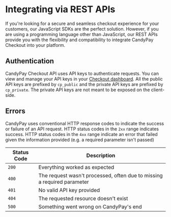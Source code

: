 # Integrating via REST APIs

If you're looking for a secure and seamless checkout experience for your customers, our JavaScript SDKs are the perfect solution. However, if you are using a programming language other than JavaScript, our REST APIs provide you with the flexibility and compatibility to integrate CandyPay Checkout into your platform.

## Authentication

CandyPay Checkout API uses API keys to authenticate requests. You can view and manage your API keys in your [Checkout dashboard](https://candypay.fun). All the public API keys are prefixed by `cp_public` and the private API keys are prefixed by `cp_private`. The private API keys are not meant to be exposed on the client-side.

## Errors

CandyPay uses conventional HTTP response codes to indicate the success or failure of an API request. HTTP status codes in the `2xx` range indicates success. HTTP status codes in the `4xx` range indicate an error that failed given the information provided (e.g. a required parameter isn't passed)

| Status Code | Description                                                             |
| ----------- | ----------------------------------------------------------------------- |
| `200`       | Everything worked as expected                                           |
| `400`       | The request wasn't processed, often due to missing a required parameter |
| `401`       | No valid API key provided                                               |
| `404`       | The requested resource doesn't exist                                    |
| `500`       | Something went wrong on CandyPay's end                                  |
